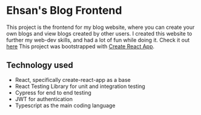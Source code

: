 # Ehsan's Blog Frontend

This project is the frontend for my blog website, where you can create your own blogs and view blogs created by other users. I created this website to further my web-dev skills, and had a lot of fun while doing it. Check it out [here](https://ehsan.one/)
This project was bootstrapped with [Create React App](https://github.com/facebook/create-react-app).

## Technology used
- React, specifically create-react-app as a base
- React Testing Library for unit and integration testing
- Cypress for end to end testing
- JWT for authentication
- Typescript as the main coding language
